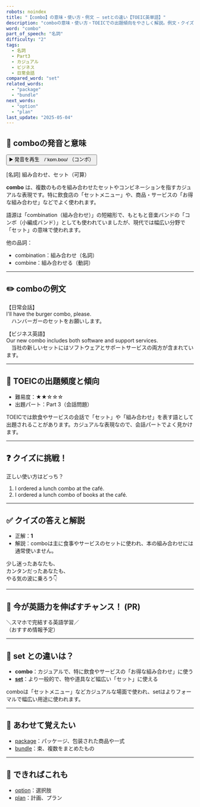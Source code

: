 ```yaml
---
robots: noindex
title: "【combo】の意味・使い方・例文 ― setとの違い【TOEIC英単語】"
description: "comboの意味・使い方・TOEICでの出題傾向をやさしく解説。例文・クイズ付きでsetとの違いもわかりやすく学べます。"
word: "combo"
part_of_speech: "名詞"
difficulty: "2"
tags:
  - 名詞
  - Part3
  - カジュアル
  - ビジネス
  - 日常会話
compared_word: "set"
related_words:
  - "package"
  - "bundle"
next_words:
  - "option"
  - "plan"
last_update: "2025-05-04"
---
```


## 🔰 comboの発音と意味

<button class="play-audio" onclick="playTTS('combo')">
  <span class="play-audio-main">
    ▶️ 発音を再生　/ˈkɒm.boʊ/
  </span>
  <span class="play-audio-sub">
    （コンボ）
  </span>
</button>

[名詞] 組み合わせ、セット（可算）

**combo** は、複数のものを組み合わせたセットやコンビネーションを指すカジュアルな表現です。特に飲食店の「セットメニュー」や、商品・サービスの「お得な組み合わせ」などでよく使われます。

語源は「combination（組み合わせ）」の短縮形で、もともと音楽バンドの「コンボ（小編成バンド）」としても使われていましたが、現代では幅広い分野で「セット」の意味で使われます。

他の品詞：  
- combination：組み合わせ（名詞）
- combine：組み合わせる（動詞）

---

## ✏️ comboの例文

【日常会話】  
I'll have the burger combo, please.  
　ハンバーガーのセットをお願いします。

【ビジネス英語】  
Our new combo includes both software and support services.  
　当社の新しいセットにはソフトウェアとサポートサービスの両方が含まれています。

---

## 🎯 TOEICの出題頻度と傾向

- 難易度：★★☆☆☆
- 出題パート：Part 3（会話問題）

TOEICでは飲食やサービスの会話で「セット」や「組み合わせ」を表す語として出題されることがあります。カジュアルな表現なので、会話パートでよく見かけます。

---

## ❓ クイズに挑戦！

正しい使い方はどっち？

1. I ordered a lunch combo at the café.  
2. I ordered a lunch combo of books at the café.

---

## ✅ クイズの答えと解説

- 正解：**1**
- 解説：comboは主に食事やサービスのセットに使われ、本の組み合わせには通常使いません。

少し迷ったあなたも、  
カンタンだったあなたも、  
やる気の波に乗ろう👇️

---

## 🚀 今が英語力を伸ばすチャンス！ (PR)

<div class="info-center">
＼スマホで完結する英語学習／<br>  
（おすすめ情報予定）
</div>

---

## 🤔  set との違いは？

- **combo**：カジュアルで、特に飲食やサービスの「お得な組み合わせ」に使う
- **[set](/word/set/)**：より一般的で、物や道具など幅広い「セット」に使える

comboは「セットメニュー」などカジュアルな場面で使われ、setはよりフォーマルで幅広い用途に使われます。

---

## 🧩 あわせて覚えたい

- [package](/word/package/)：パッケージ、包装された商品や一式
- [bundle](/word/bundle/)：束、複数をまとめたもの

---

## 📖 できればこれも

- [option](/word/option/)：選択肢
- [plan](/word/plan/)：計画、プラン

<!-- cvid: aid37_bid47 -->
